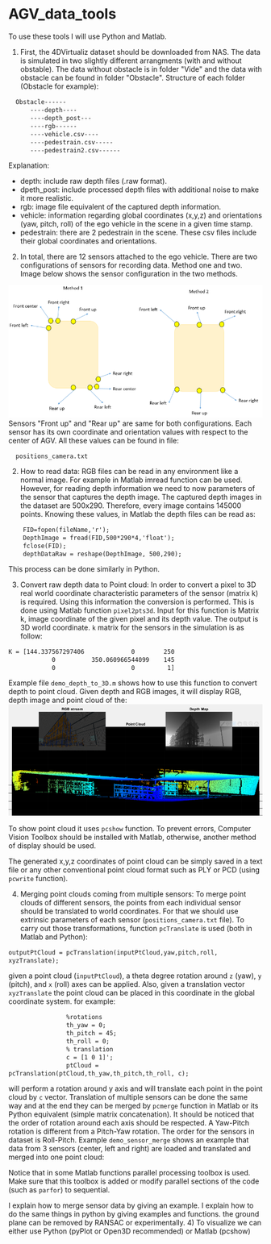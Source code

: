 # AGV_data_tools

To use these tools I will use Python and Matlab.

1) First, the 4DVirtualiz dataset should be downloaded from NAS. The data is simulated in two slightly different arrangments (with and without obstable). The data without obstacle is in folder "Vide" and the data with obstacle can be found in folder "Obstacle".
Structure of each folder (Obstacle for example):
```
  Obstacle------
      ----depth----
      ----depth_post---
      ----rgb------
      ----vehicle.csv----
      ----pedestrain.csv-----
      ----pedestrain2.csv------
```
      
Explanation:
  - depth: include raw depth files (.raw format).
  - dpeth_post: include processed depth files with additional noise to make it more realistic.
  - rgb: image file equivalent of the captured depth information.
  - vehicle: information regarding global coordinates (x,y,z) and orientations (yaw, pitch, roll) of the ego vehicle in the scene in a given time stamp.
  - pedestrain: there are 2 pedestrain in the scene. These csv files include their global coordinates and orientations.
  
2) In total, there are 12 sensors attached to the ego vehicle. There are two configurations of sensors for recording data. 
Method one and two. Image below shows the sensor configuration in the two methods.  
<img src="images/Capture_config.PNG" width="600">
Sensors "Front up" and "Rear up" are same for both configurations. 
Each sensor has its own coordinate and orientation values with respect to the center of AGV. All these values can be found in file: 

```
  positions_camera.txt
```
2) How to read data:
RGB files can be read in any environment like a normal image. For example in Matlab imread function can be used. However, for reading depth information we need to now parameters of the sensor that captures the depth image. The captured depth images in the dataset are 500x290. Therefore, every image contains 145000 points. Knowing these values, in Matlab the depth files can be read as:
```
    FID=fopen(fileName,'r');
    DepthImage = fread(FID,500*290*4,'float');
    fclose(FID);
    depthDataRaw = reshape(DepthImage, 500,290);
```
This process can be done similarly in Python.

3) Convert raw depth data to Point cloud:
In order to convert a pixel to 3D real world coordinate characteristic parameters of the sensor (matrix k) is required. Using this information the conversion is performed. This is done using Matlab function `pixel2pts3d`. Input for this function is Matrix k, image coordinate of the given pixel and its depth value. The output is 3D world coordinate.
`k` matrix for the sensors in the simulation is as follow:
```
K = [144.337567297406             0        250
            0          350.060966544099    145
            0                     0         1]
```
Example file `demo_depth_to_3D.m` shows how to use this function to convert depth to point cloud. Given depth and RGB images, it will display RGB, depth image and point cloud of the:
<img src="images/displayEXMPL.PNG" width="600">

To show point cloud it uses `pcshow` function. To prevent errors, Computer Vision Toolbox should be installed with Matlab, otherwise, another method of display should be used.

The generated x,y,z coordinates of point cloud can be simply saved in a text file or any other conventional point cloud format such as PLY or PCD (using `pcwrite` function).

4) Merging point clouds coming from multiple sensors:
To merge point clouds of different sensors, the points from each individual sensor should be translated to world coordinates. For that we should use extrinsic parameters of each sensor (`positions_camera.txt` file). To carry out those transformations, function `pcTranslate` is used (both in Matlab and Python):
```
outputPtCloud = pcTranslation(inputPtCloud,yaw,pitch,roll, xyzTranslate);
```
given a point cloud (`inputPtCloud`), a theta degree rotation around `z` (yaw), `y` (pitch), and `x` (roll) axes can be applied. Also, given a translation vector `xyzTranslate` the point cloud can be placed in this coordinate in the global coordinate system. for example:
```             
                %rotations
                th_yaw = 0;
                th_pitch = 45;
                th_roll = 0;
                % translation
                c = [1 0 1]';
                ptCloud = pcTranslation(ptCloud,th_yaw,th_pitch,th_roll, c);
```
will perform a rotation around y axis and will translate each point in the point cloud by `c` vector. 
Translation of multiple sensors can be done the same way and at the end they can be merged by `pcmerge` function in Matlab or its Python equivalent (simple matrix concatenation). It should be noticed that the order of rotation around each axis should be respected. A Yaw-Pitch rotation is different from a Pitch-Yaw rotation. The order for the sensors in dataset is Roll-Pitch. Example `demo_sensor_merge` shows an example that data from 3 sensors (center, left and right) are loaded and translated and merged into one point cloud:

Notice that in some Matlab functions parallel processing toolbox is used. Make sure that this toolbox is added or modify parallel sections of the code (such as `parfor`) to sequential. 

I explain how to merge sensor data by giving an example. I explain how to do the same things in python by giving examples and functions. the ground plane can be removed by RANSAC or experimentally.
4) To visualize we can either use Python (pyPlot or Open3D recommended) or Matlab (pcshow)


